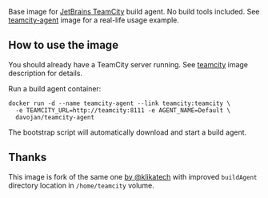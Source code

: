 Base image for [JetBrains TeamCity](https://www.jetbrains.com/teamcity/) build agent. No build tools included. See [teamcity-agent](https://registry.hub.docker.com/u/davojan/teamcity-agent/) image for a real-life usage example.

## How to use the image

You should already have a TeamCity server running. See [teamcity](https://registry.hub.docker.com/u/klikatech/teamcity/) image description for details.

Run a build agent container:

```
docker run -d --name teamcity-agent --link teamcity:teamcity \
  -e TEAMCITY_URL=http://teamcity:8111 -e AGENT_NAME=Default \
  davojan/teamcity-agent
```

The bootstrap script will automatically download and start a build agent.

## Thanks

This image is fork of the same one [by @klikatech](https://hub.docker.com/r/klikatech/teamcity-agent-base/) with
improved `buildAgent` directory location in `/home/teamcity` volume.
